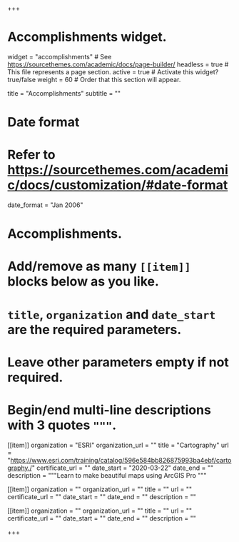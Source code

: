+++
# Accomplishments widget.
widget = "accomplishments"  # See https://sourcethemes.com/academic/docs/page-builder/
headless = true  # This file represents a page section.
active = true  # Activate this widget? true/false
weight = 60  # Order that this section will appear.

title = "Accomplish&shy;ments"
subtitle = ""

# Date format
#   Refer to https://sourcethemes.com/academic/docs/customization/#date-format
date_format = "Jan 2006"

# Accomplishments.
#   Add/remove as many `[[item]]` blocks below as you like.
#   `title`, `organization` and `date_start` are the required parameters.
#   Leave other parameters empty if not required.
#   Begin/end multi-line descriptions with 3 quotes `"""`.

[[item]]
  organization = "ESRI"
  organization_url = ""
  title = "Cartography"
  url = "https://www.esri.com/training/catalog/596e584bb826875993ba4ebf/cartography./"
  certificate_url = ""
  date_start = "2020-03-22"
  date_end = ""
  description = """Learn to make beautiful maps using ArcGIS Pro """

[[item]]
  organization = ""
  organization_url = ""
  title = ""
  url = ""
  certificate_url = ""
  date_start = ""
  date_end = ""
  description = ""
  
[[item]]
  organization = ""
  organization_url = ""
  title = ""
  url = ""
  certificate_url = ""
  date_start = ""
  date_end = ""
  description = ""

+++
